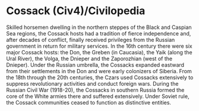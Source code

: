 # Cossack (Civ4)/Civilopedia

Skilled horsemen dwelling in the northern steppes of the Black and Caspian Sea regions, the Cossack hosts had a tradition of fierce independence and, after decades of conflict, finally received privileges from the Russian government in return for military services. In the 16th century there were six major Cossack hosts: the Don, the Greben (in Caucasia), the Yaik (along the Ural River), the Volga, the Dnieper and the Zaporozhian (west of the Dnieper). Under the Russian umbrella, the Cossacks expanded eastward from their settlements in the Don and were early colonizers of Siberia. From the 18th through the 20th centuries, the Czars used Cossacks extensively to suppress revolutionary activities and conduct foreign wars.
During the Russian Civil War (1918-20), the Cossacks in southern Russia formed the core of the White armies there and suffered extensively. Under Soviet rule, the Cossack communities ceased to function as distinctive entities.